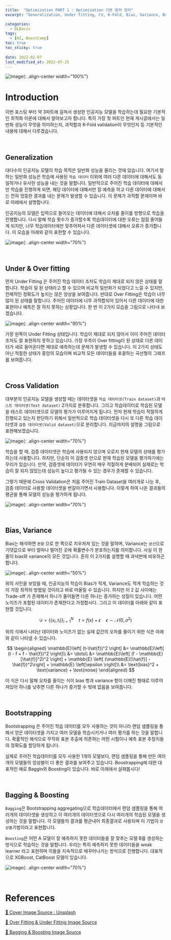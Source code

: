 ```yaml
---
title:  "Optimization PART 1 : Optimization 기본 용어 정리"
excerpt: "Generalization, Under fitting, CV, K-Fold, Bias, Variance, Bootstrap(Bagging, Boosting) 용어 정리"

categories:
  - DLBasic
tags:
  - [AI, BoostCamp]
toc: true
toc_sticky: true
 
date: 2022-02-07
last_modified_at: 2022-07-25
---
```


![image](https://user-images.githubusercontent.com/91870042/180658653-9df2033f-5e9e-4178-8283-2ad17f08c4c7.png){: .align-center width="100%"}

# Introduction

이번 포스팅 부터 약 3파트에 걸쳐서 생성한 인공지능 모델을 학습하는데 필요한 기본적인 최적화 이론에 대해서 알아보고자 합니다. 특히 가장 첫 파트인 현재 게시글에서는 일반화 성능이 무엇을 의미하는지, 과적합과 K-Fold validation이 무엇인지 등 기본적인 내용에 대해서 다루겠습니다.

<br>

## Generalization

대다수의 인공지능 모델의 학습 목적은 일반화 성능을 올리는 것에 있습니다. 여기서 말하는 일반화 성능은 학습에 사용된 `학습 데이터` 이외에 여러 다른 데이터에 대해서도 동일하거나 유사한 성능을 내는 것을 말합니다. 일반적으로 주어진 학습 데이터에 대해서만 학습을 진행하게 되면, 해당 데이터에 대해서만 잘 예측을 하고 다른 데이터에 대해서는 전혀 엉뚱한 결과를 내는 문제가 발생할 수 있습니다. 이 문제가 과적합 문제이며 바로 아래에서 설명합니다.

인공지능의 모델은 입력으로 들어오는 데이터에 대해서 오차를 줄이를 방향으로 학습을 진행합니다. 다시 말해 학습 횟수가 증가할수록 학습데이터에 대한 오류는 점점 줄어들게 되지만, 너무 학습데이터에만 맞추어져서 다른 데이터셋에 대해서 오류가 증가합니다. 이 모습을 아래와 같이 표현할 수 있습니다.

![image](https://user-images.githubusercontent.com/91870042/180654929-2a02ba3f-7693-4f32-9ced-c272d82c8c5c.png){: .align-center width="70%"}

<br>

## Under & Over fitting

먼저 Under Fitting 은 주어진 학습 데이터 조차도 학습이 제대로 되지 않은 상태를 말합니다. 학습이 덜 된 상태라고 할 수 있으며 비교적 일반화가 되었다고 느낄 수 있지만, 전체적인 정확도가 높지는 않은 양상을 보여줍니다. 반대로 Over Fitting은 학습이 너무 많이 된 상태를 말합니다. 주어진 데이터에 너무 과적합되어 있어서 다른 데이터에 대한 표현이나 예측은 잘 하지 못하는 상황입니다. 한 번 이 2가지 모습을 그림으로 나타내 보겠습니다.

![image](https://user-images.githubusercontent.com/91870042/180655209-79599feb-3a87-41de-b593-5fc4a2de5f0c.png){: .align-center width="90%"}

가장 왼쪽이 Under Fitting 상태입니다. 학습이 제대로 되지 않아서 이미 주어진 데이터 조차도 잘 표현하지 못하고 있습니다. 가장 우측이 Over fitting이 된 상태로 다른 데이터가 새로 들어온다면 제대로 예측하는데 문제가 발생할 수 있습니다. 이 2가지 상태도 아닌 적절한 상태가 중앙의 모습이며 비교적 모든 데이터들을 포괄하는 곡선형의 그래프를 보여줍니다.

<br>

## Cross Validation

대부분의 인공지능 모델을 생성할 때는 데이터셋을 `학습 데이터셋(Train dataset)`과 `테스트 데이터셋(Test dataset)` 2가지로 분류합니다. 그리고 학습데이터로 학습된 모델을 테스트 데이터셋으로 모델의 평가가 이루어지게 됩니다. 먼저 현재 학습이 적절하게 진행되고 있는지 판단하기 위해서 일반적으로 학습 데이터셋을 다시 또 다른 학습 데이터셋과 `검증 데이터셋(Valid dataset)`으로 분리합니다. 지금까지의 설명을 그림으로 표현해보겠습니다.

![image](https://user-images.githubusercontent.com/91870042/180655654-7e2260af-72ba-4109-9b12-a2a45c50d56e.png){: .align-center width="70%"}

학습을 할 때, 검증 데이터셋은 학습에 사용되지 않으며 오로지 현재 모델의 상태를 평가하는데 사용합니다. 하지만, 단순히 이 검증셋 만으로 현재 학습된 모델을 평가하기에는 무리가 있습니다. 만약, 검증셋에 데이터가 우연히 매우 적절하게 분배되어 실제로는 학습이 잘 되지 않았는데 성능이 높다고 평가될 수 있는 경우가 존재할 수 있습니다.

그렇기 때문에 Cross Validation은 처음 주어진 Train Dataset을 여러개로 나눈 후, 검증 데이터로 사용할 데이터셋을 번갈아가면서 사용합니다. 이렇게 하여 나온 결과들의 평균을 통해 모델의 성능을 평가하게 됩니다.

![image](https://user-images.githubusercontent.com/91870042/180655922-948bc0ce-2801-48f6-89e1-fd02de9b11f8.png){: .align-center width="70%"}


<br>

## Bias, Variance

Bias는 해석하면 `편향` 으로 한 쪽으로 치우쳐져 있는 것을 말하며, Variance는 `분산`으로 기댓값으로 부터 얼마나 떨어진 곳에 확률변수가 분포하는지를 의미합니다. 사실 이 한 줄이 bias와 variance의 모든 것입니다. 흔히 이 2가지를 설명할 때 과녁판에 비유하곤 합니다.

![image](https://user-images.githubusercontent.com/91870042/180656078-08fc2c34-3038-46dd-8499-37fffb9e7b66.png){: .align-center width="50%"}

위의 사진을 보았을 때, 인공지능의 학습이 Bias가 적게, Variance도 적게 학습하는 것이 가장 최적의 방법일 것이라고 바로 떠올릴 수 있습니다. 하지만 이 2 값 사이에는 Trade-off 가 존재해서 하나가 줄어들면 다른 하나는 증가하는 성질이 있습니다. 어떤 노이즈가 포함된 데이터가 존재한다고 가정합시다. 그리고 이 데이터를 아래와 같이 표현할 것입니다.

$$
\mathcal{D} = \{ (x_i, t_i)\}^N_{i=1} \quad t = f(x) + \epsilon \quad \epsilon \sim \mathcal{N}(0, \sigma^2)
$$

위의 식에서 나타난 데이터와 노이즈가 없는 실제 값간의 오차를 줄이기 위한 식은 아래와 같이 나타낼 수 있습니다.

$$
\begin{aligned}
\mathbb{E}\left[ (t-\hat{f})^2 \right] &= \mathbb{E}\left[ (t - f + f - \hat{f})^2 \right]\\
&= \dots\\
&= \mathbb{E}\left[ (f - \mathbb{E} [\hat{f}]^2)^2 \right] + \mathbb{E} \left[ (\mathbb{E}[\hat{f}] - \hat{f})^2\right] + \mathbb{E} \left[\epsilon \right]\\
&= \text{bias}^2 + \text{variance} + \text{noise}
\end{aligned}
$$

이 식은 다시 말해 오차를 줄이는 식이 bias 항과 variance 항이 더해진 형태로 이루어져있어 하나를 낮추면 다른 하나가 증가할 수 밖에 없음을 보여줍니다.

<br>

## Bootstrapping

Bootstrapping 은 주어진 학습 데이터를 모두 사용하는 것이 아니라 랜덤 샘플링을 통해서 얻은 데이터셋을 가지고 여러 모델을 학습시키거나 여러 평가를 하는 것을 말합니다. 확률적인 해석으로 무작위 표본 추출에 의존하는 어떤 시험이나 예측 표본 추정치들의 정확도를 할당하게 됩니다.

실제로 주어진 학습데이터를 모두 사용한 1개의 모델보다, 랜덤 샘플링을 통해 만든 여러개의 모델들의 앙상블이 더 좋은 결과를 보여주고 있습니다. Boostrapping에 대한 대표적인 예로 Baggin와 Boosting이 있습니다. 바로 아래에서 살펴봅시다!

<br>

## Bagging & Boosting

`Bagging`은 Bootstrapping aggregating으로 학습데이터에서 랜덤 샘플링을 통해 여러개의 데이터셋을 생성하고 이 여러개의 데이터셋으로 다시 여러개의 학습된 모델을 생성하는 것을 말합니다. 각 모델들의 결과를 평균내어 최종결과로 사용되며 이 기법이 `앙상블`기법이라고 표현합니다.

`Boosting`은 어떤 A 모델이 잘 예측하지 못한 데이터들을 잘 맞추는 모델 B를 생성하는 방식으로 학습하는 것을 말합니다. 우리는 특히 예측하지 못한 데이터들을 weak learner 라고 표현하며 이들을 지속적으로 매꾸어나가는 방식으로 진행합니다. 대표적으로 XGBoost, CatBoost 모델이 있습니다.

![image](https://user-images.githubusercontent.com/91870042/180658559-0fdd929d-bb68-483d-a0d8-9c91e34ff82f.png){: .align-center width="70%"}

<br>

# References

[🎨 Cover Image Source : Unsplash](https://unsplash.com/photos/L3d2KZJoiKk)

[🎨 Over Fitting & Under Fitting Image Source](https://www.researchgate.net/figure/llustration-of-the-underfitting-overfitting-issue-on-a-simple-regression-case-Data_fig2_339680577)

[🎨 Bagging & Boosting Image Source](https://seongjuhong.com/2021-01-17pm-ensemble-bagging-and-boosting/)

<!--

# Practical Gradient Descent method

1. Stochastic Gradient Descent(SGD)  
    한 번에 랜덤 데이터를 여러개 추출하여 입력값으로 사용하는 방법이며, 이에 대한 출력값을 업데이트 하면서 빠르게 전진한다.
  
2. Mini-batch gradient descent  
    batch-size의 샘플을 이용해서 gradient를 계산해서 업데이트

3. Batch gradient descent  
    한번에 모든 데이터를 이용해서 gradient의 평균을 이용해서 업데이트

## Batch-size  Matters
> It has been observed in practice that when using a larger batch there is a degradation in the quality in the quality of the model, as measured by its ability to generalize.

> We ... present numerical evidence that supports the view that large batch methods tend to converge sharp minimizers of the training and testing functions. In contrase, small-batch methods consistently converge to flat minimizers... this is due to the inherent noise in the gradient estimation.  
> -On large-batch Training for Deep Learning, 2017

위의 말을 정리하면 다음 2가지로 나눌 수 있다.
- `Batch크기를 크게하는 경우`: Sharp minimizers가 된다.
- `Batch크기를 작게하는 경우`: Flat minimizers가 된다.

minimizers는 Sharp보다는 Flat한 것이 Generalized가 더 잘되어 있기 때문에 `flat`을 사용하는 것이 좋다. 따라서 Batch크기를 작게하는 것이 테스트 데이터에 대한 결과값에 유사하다.

![image](https://user-images.githubusercontent.com/91870042/145227566-7d826e05-7d59-4c7b-8af9-ebcee2e67d5c.png){: .align-center width="70%"}

위의 그림을 봤을 때, Batch크기를 크게 하여 sharp minimum에 도달하였을 경우에는 테스트 데이터에 대한 결과값과의 차이가 커진다. (y절편의 차이값)

[📝 관련 논문: On Large-Batch Training for Deep Learning: Generalization Gap and Sharp Minima](https://arxiv.org/abs/1609.04836)

<br>

# Gradient Descent Methods
## Gradient Descent

$$ W_{t+1} \leftarrow W_t - \eta g_t $$

- \\(W\\) : 가중치 행렬
- \\(\eta\\) : 학습률
- \\(g_t\\) : 손실함수를 행렬에 대해서로 편미분한 값

계산된 기울기에 대해서 최소값을 찾기 위해서 다가가는 수식이다. 하지만, gradient에 대해 <u>학습률(\\(\eta\\))을 설정하기 어렵다는 단점과 local minimum에 수렴하는 단점</u>이 존재한다.

## momentum

$$ a_{t+1} \leftarrow \beta a_t + g_t $$

$$ W_{t+1} \leftarrow W_t - \eta a_{t+1}$$

- \\(\beta\\) : 가속도의 역학을 하는 hyperparameter.

`momentum`은 경사하강법을 통해 \\(W\\)가 이동하는 과정에서 일종의 관성을 부여하는 것이다. \\(W\\) 값을 업데이트 할때, 이전의 방향을 반영하여 그 쪽 방향으로 진행한다. 장점으로 `local minimum`을 피하고 `global minimum`의 값에 도달하게 한다.

쉽게 말해서, momentum을 적용하면, GD로 이동하는 거리보다 더 많이 이동한다.

## nesterov accelerated gradient

$$ a_{t+1} \leftarrow \beta a_t + \nabla f(W_t-\eta\beta a_t) $$

$$ W_{t+1} \leftarrow W_t-\eta a_{t+1}$$

NAG는 momentum과 비슷하게, 관성을 부여해서 결과값을 이동한다. momentum과의 차이점은 \\(g_t\\)부분인데, 다음 지점의 기울기를 계산한 것이다. 현재 a라는 정보가 있으면, 그 방향으로 가보고 간곳의 기울기를 계산해서 더하는 방식이다. 

![image](https://user-images.githubusercontent.com/91870042/145229445-dea1fa3c-0ca7-4210-824f-43f326c9e8da.png){: .align-center width="70%"}

## Adagrad
경사하강법에서 데이터의 학습률\\(\eta\\)를 설정하는 것은 중요하다. 학습률을 너무 높거나 낮게하면 학습이 안되기 때문이다. 이런점을 보완해서 만든 것이 `Adagrad(Adaptive Gradient)`이다.

$$ W_{t+1} = W_t - \frac{\eta}{\sqrt{G_t + \epsilon}}g_t $$

- \\(G_t\\) : 지금까지 변화한 값을 제곱해서 모두 더한 값
- \\(\epsilon\\) : 분모가 0이 되는 것을 방지하는 값. 일반적으로 \\(1e^{-7}\\)로 설정한다

학습률의 조정은 **지금까지 변화한 변수들은 최저치에 근접했을 확률이 높을 것으로 보고 학습률을 적게** 한다. 적게 변화한 변수들은 최저치 값에 도달하기 위해서 많이 이동해야할 확률이 높기 때문에 학습률을 크게 한다. 그러기 위해서는 지금까지의 변화한 수치를 저장하는 값이 필요한데 \\(G_t\\)에 저장되어 있다.

위의 식에서 \\(\epsilon\\)는 분모가 0이되는 것을 방지하는 값이다. 때에 따라서는 \\(\epsilon\\)값을 얼만큼 설정하느냐에 따라서 학습의 결과가 크게 변동된다. 하지만 \\(G_t\\)는 시간이 지날수록 그 값은 매우 커지는데, 그렇게 되면 학습률 \\(\epsilon\\)는 0에 가까워져 학습이 안되는 문제가 발생한다.

하지만 위에서는 \\(G_t\\) 의 값이 무한대로 커져버리면, 학습이 거의 멈춰진다는 단점이 있다.

## Adadelta

$$ G_t = \gamma G_{t-1} + (1-\gamma)g_t^2 $$

$$ W_{t+1} = W_t - \frac{\sqrt{H_{t-1}+\epsilon}}{\sqrt{G_t+\epsilon}}g_t$$

$$ H_t = \gamma H_{t-1} + (1-\gamma)(\Delta W_t)^2 $$

`Adadelta`는 `Adagrad`의 문제점을 보완하기 위해서 나왔다. 분모를 구할 때 제곱합을 누적하지 않고 지수평균을 사용한다. 단, 여기서는 \\(\eta\\) 대신, 변화값의 제곱을 가지고 지수평균 값을 사용한다. 이는 학습이 끝나지 않았는데, 학습률이 0에 가까워지는 Adagrad의 문제를 해결한다.

조금 더 풀어쓰면, 연속적으로 가중평균을 취하는 것은 과거의 gradient값을 지수적으로 감소시킬 수 있다. 따라서 Adadelta는 분모가 과도하게 작아지는 것을 방지하기 위해서 시점 \\(t\\) 에서의 기울기 변화를 크게 반영시키고 이전, 과거의 기울기 변화는 적게 반영시킨다.

**Adadelta에는 학습률이 존재하지 않는다.**

## RMSprop
**RMSprop**역시 Adagrad의 문제점을 해결하며, Adadelta에 대해서 learning rate를 추가한 개념이다.

$$ G_t = \gamma G_{t-1} + (1-\gamma)g_t^2 $$

$$ W_{t+1} = W_t - \frac{\eta}{\sqrt{G_t+\epsilon}}g_t$$

## Adam

$$ m_t = \beta_1 m_{t-1} + (1-\beta_1)g_t $$

$$ v_t = \beta_2 v_{t-1} + (1-\beta_2)g_t^2 $$

$$ W_{t+1} = W_t - \frac{\eta}{\sqrt{v_t + \epsilon}}\frac{\sqrt{1-\beta_2^t}}{1-\beta_1^t}m_t $$

Gradient 함수중에서 가장 무난하게 사용이 된다. 앞에서 말한 `Momentum`과 `Adagrad`를 섞은 함수이다.

<br>

# Regularization
위에서 알아본 `overfitting`이 일어나지 않도록, 적절하게 학습을 하게하는 역할을 한다.

## Early stopping
학습 데이터를 이용해 학습을 하다가 일정 시점이 되면 학습을 멈추는 것이다. validate data를 통해 모델 성능을 평가하고, 그 차이가 증가하는 경향이 있다면, 학습을 종료시킨다.

![image](https://user-images.githubusercontent.com/91870042/145232468-ba86e053-3748-4ede-bf0d-7b74c31a0a10.png){: .align-center width="70%"}

**Early Stopping**을 하기 위해서는 추가적인 validation data가 필요하다. 이를 생성하기 위해서 cross-validation기법이나, k-fold validation기법을 사용해볼 수 있다.

## parameter norm penalty
parameter가 너무 커지지 않도록 만드는 것으로 Neural Network의 가중치행렬 \\(W\\)를 작게 만드는것이다. 학습과정에서 큰 가중치에 대해서는 그에 상응하는 큰 페널티를 부과하여 `overfitting`을 억제한다.

\\(L_2\\) 파라미터는 ridge회귀분석 또는 tikhonov 정규화로도 알려져 있다.

$$ \text{total cost} = \text{loss}(D; W) + \frac{\alpha}{2}\|W\|_2^2 $$

## data augmentation
데이터가 무한히 많으면, 왠만하면 잘된다. 어떤식으로든 데이터를 이용해서 추가적인 데이터를 생성하는 것이다. 라벨이 변환되지 않는 한에서 추가적으로 데이터를 생산하는 것이 좋다.

![image](https://user-images.githubusercontent.com/91870042/145233009-3bb3b08e-39e1-4cf5-b5ba-549b85b8ff30.png){: .align-center width="70%"}

`MNIST 데이터`를 예로 들자면, 4와 같은 숫자를 뒤집거나 살짝 회전시킨 학습데이터를 추가할 수 있지만, 6의 경우 뒤집으면 9가 되기 때문에 라벨이 바뀌어버린다. 따라서 이런 경우 뒤집는 행위는 할 수 없다.

## Noise Robustness
입력과 weight에 노이즈를 섞어서 테스트를 더 강하게 한다. 최종적으로 이상치나 noise가 섞여 있어도 좋은 결과를 낼 수 있게 만드는 것이다.

![image](https://user-images.githubusercontent.com/91870042/145233233-8b107b17-b729-4b21-8fbe-ae0b2c06bf26.png){: .align-center width="70%"}


## label smoothing
학습데이터들 중 2개를 뽑아서 두 데이터를 섞는 것이다. 섞는 방식은 아래와 같은 방법들이 있다.

![image](https://user-images.githubusercontent.com/91870042/145233354-3e8e56e1-9b58-4fa6-b431-c8358d628dad.png){: .align-center width="70%"}

위의 방법을 들인 노력대비 성능이 크게 향상될 수 있어서 알아두는 것이 좋다.

## drop out
`drop out`은 neural network의 일부 레이어를 사용하지 않으면서 학습을 진행하는 것이다. 이를 통해 매번 다른 노드가 학습되기 때문에 전체 가중치가 overfitting되는 것을 방지할 수 있다.

![image](https://user-images.githubusercontent.com/91870042/145233570-0636de00-8996-4cad-baf6-f5caba23bc42.png){: .align-center width="70%"}

## batch normalization
배치 정규화는 평균과 분산을 조정하는 과정이 별도의 과정으로 떼어지지 않고 신경망 안에서 포함되어 학습되어 평균과 분산을 조정하는 방법이다. Neural Network의 각 레이어마다 정규화하는 레이어를 두어서 변형된 분포가 나오지 않도록 조절하는 방법이다.

![image](https://user-images.githubusercontent.com/91870042/145234280-75aea743-d742-4f76-af21-44161d47c5b3.png){: .align-center width="70%"}

<br>

# References

[📘 [Deep Learning] 배치 정규화](https://eehoeskrap.tistory.com/430)

[📘 인공신경망 - Parameter Norm Penalies](https://munjeongkang.github.io/ANN4/)

[📘 신경망에서 과적합을 방지하기 위한 방법](https://velog.io/@yuns_u/%EA%B3%BC%EC%A0%81%ED%95%A9%EC%9D%84-%EB%B0%A9%EC%A7%80%ED%95%98%EA%B8%B0-%EC%9C%84%ED%95%9C-%EB%B0%A9%EB%B2%95Regularization-Strategies)

[📘 딥러닝을 위한 경사하강법 비교](https://www.koreascience.or.kr/article/JAKO202013261023095.pdf)

-->